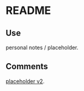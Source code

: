 # README

## Use

personal notes / placeholder.

## Comments

[placeholder v2](https://sword-2.github.io/requirements/1a_des/o_des_rel.html).
